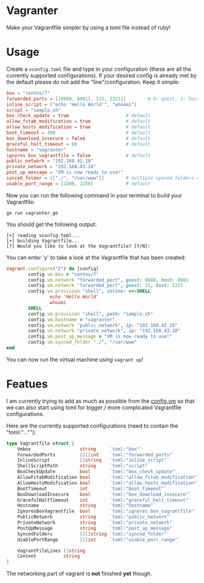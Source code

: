 # Vagranter
Make your Vagrantfile simpler by using a toml file instead of ruby!

# Usage
Create a `vconfig.toml` file and type in your configuration (these are all the currently supported configurations). 
If your desired config is already met by the default please do not add the "line"/configuration. Keep it simple:
```toml
box = "centos/7"
forwarded_ports = [[8080, 8081], [22, 2221]]        # 0: guest, 1: host
inline_script = ["echo 'Hello World'", "whoami"]
script = "sample.sh"
box_check_update = true                     # default
allow_fstab_modification = true             # default
allow_hosts_modification = true             # default
boot_timeout = 300                          # default
box_download_insecure = false               # default
graceful_halt_timeout = 60                  # default
hostname = "vagranter"
ignores_box_vagrantfile = false             # default
public_network = "192.168.42.10"
private_network = "192.168.43.10"
post_up_message = "VM is now ready to use!"
synced_folder = [["./", "/var/www"]]        # multiple synced folders can be defined; 0: host, 1: guest
usable_port_range = [2200, 2250]            # default
```

Now you can run the following command in your terminal to build your Vagrantfile:
```
go run vagranter.go
```

You should get the following output:
```
[+] reading vconfig.toml...
[+] building Vagrantfile...
[?] Would you like to look at the Vagrantfile? [Y/N]:
```

You can enter 'y' to take a look at the Vagrantfile that has been created:
```ruby
Vagrant.configure("2") do |config|
        config.vm.box = "centos/7"
        config.vm.network "forwarded_port", guest: 8080, host: 8081
        config.vm.network "forwarded_port", guest: 22, host: 2221
        config.vm.provision "shell", inline: <<-SHELL
                echo 'Hello World'
                whoami
        SHELL
        config.vm.provision "shell", path: "sample.sh"
        config.vm.hostname = "vagranter"
        config.vm.network "public_network", ip: "192.168.42.10"
        config.vm.network "private_network", ip: "192.168.43.10"
        config.vm.post_up_message = "VM is now ready to use!"
        config.vm.synced_folder "./", "/var/www"
end
```

You can now run the virtual machine using `vagrant up`!

# Featues
I am currently trying to add as much as possible from the [config.vm](https://developer.hashicorp.com/vagrant/docs/vagrantfile/machine_settings) so that we can also start using toml
for bigger / more complicated Vagrantfile configurations.

Here are the currently supported configurations (need to contain the "toml:"...""):
```go
type Vagrantfile struct {
	Vmbox                  string     `toml:"box"`
	ForwardedPorts         [][]int    `toml:"forwarded_ports"`          // default: -
	InlineScript           []string   `toml:"inline_script"`            // default: -
	ShellScriptPath        string     `toml:"script"`                   // default: -
	BoxCheckUpdate         bool       `toml:"box_check_update"`         // default: true
	AllowFstabModification bool       `toml:"allow_fstab_modification"` // default: true
	AllowHostsModification bool       `toml:"allow_hosts_modification"` // default: true
	BootTimeout            int        `toml:"boot_timeout"`             // default: 300
	BoxDownloadInsecure    bool       `toml:"box_download_insecure"`    // default: false
	GracefulHaltTimeout    int        `toml:"graceful_halt_timeout"`    // default: 60
	Hostname               string     `toml:"hostname"`                 // default: -
	IgnoresBoxVagrantfile  bool       `toml:"ignores_box_vagrantfile"`  // default: false
	PublicNetwork          string     `toml:"public_network"`           // default: -
	PrivateNetwork         string     `toml:"private_network"`          // default: -
	PostUpMessage          string     `toml:"post_up_message"`          // default: -
	SyncedFolders          [][]string `toml:"synced_folder"`            // default: -
	UsablePortRange        [2]int     `toml:"usable_port_range"`        // default: 2200..2250

	VagrantFileLines []string
	Content          string
}
```
The networking part of vagrant is **not** finished **yet** though.
